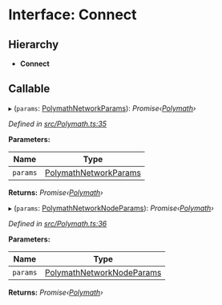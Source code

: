 # Interface: Connect

## Hierarchy

- **Connect**

## Callable

▸ (`params`: [PolymathNetworkParams](_polymath_.polymathnetworkparams.md)): _Promise‹[Polymath](../classes/_polymath_.polymath.md)›_

_Defined in [src/Polymath.ts:35](https://github.com/PolymathNetwork/polymath-sdk/blob/a1cd5e3/src/Polymath.ts#L35)_

**Parameters:**

| Name     | Type                                                         |
| -------- | ------------------------------------------------------------ |
| `params` | [PolymathNetworkParams](_polymath_.polymathnetworkparams.md) |

**Returns:** _Promise‹[Polymath](../classes/_polymath_.polymath.md)›_

▸ (`params`: [PolymathNetworkNodeParams](_polymath_.polymathnetworknodeparams.md)): _Promise‹[Polymath](../classes/_polymath_.polymath.md)›_

_Defined in [src/Polymath.ts:36](https://github.com/PolymathNetwork/polymath-sdk/blob/a1cd5e3/src/Polymath.ts#L36)_

**Parameters:**

| Name     | Type                                                                 |
| -------- | -------------------------------------------------------------------- |
| `params` | [PolymathNetworkNodeParams](_polymath_.polymathnetworknodeparams.md) |

**Returns:** _Promise‹[Polymath](../classes/_polymath_.polymath.md)›_
